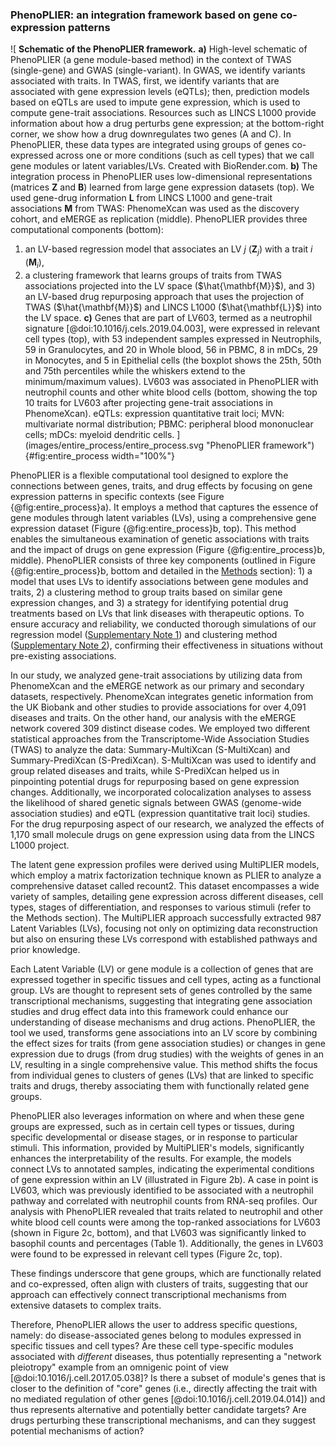 ### PhenoPLIER: an integration framework based on gene co-expression patterns

![
**Schematic of the PhenoPLIER framework.**
**a)** High-level schematic of PhenoPLIER (a gene module-based method) in the context of TWAS (single-gene) and GWAS (single-variant).
In GWAS, we identify variants associated with traits.
In TWAS, first, we identify variants that are associated with gene expression levels (eQTLs); then, prediction models based on eQTLs are used to impute gene expression, which is used to compute gene-trait associations.
Resources such as LINCS L1000 provide information about how a drug perturbs gene expression; at the bottom-right corner, we show how a drug downregulates two genes (A and C).
In PhenoPLIER, these data types are integrated using groups of genes co-expressed across one or more conditions (such as cell types) that we call gene modules or latent variables/LVs. Created with BioRender.com.
**b)** The integration process in PhenoPLIER uses low-dimensional representations (matrices $\mathbf{Z}$ and $\mathbf{B}$) learned from large gene expression datasets (top).
We used gene-drug information $\mathbf{L}$ from LINCS L1000 and gene-trait associations $\mathbf{M}$ from TWAS: PhenomeXcan was used as the discovery cohort, and eMERGE as replication (middle).
PhenoPLIER provides three computational components (bottom):
1) an LV-based regression model that associates an LV $j$ ($\mathbf{Z}_j$) with a trait $i$ ($\mathbf{M}_i$),
2) a clustering framework that learns groups of traits from TWAS associations projected into the LV space ($\hat{\mathbf{M}}$),
and 3) an LV-based drug repurposing approach that uses the projection of TWAS ($\hat{\mathbf{M}}$) and LINCS L1000 ($\hat{\mathbf{L}}$) into the LV space.
**c)** Genes that are part of LV603, termed as a neutrophil signature [@doi:10.1016/j.cels.2019.04.003], were expressed in relevant cell types (top), with 53 independent samples expressed in Neutrophils, 59 in Granulocytes, and 20 in Whole blood, 56 in PBMC, 8 in mDCs, 29 in Monocytes, and 5 in Epithelial cells (the boxplot shows the 25th, 50th and 75th percentiles while the whiskers extend to the minimum/maximum values).
LV603 was associated in PhenoPLIER with neutrophil counts and other white blood cells (bottom, showing the top 10 traits for LV603 after projecting gene-trait associations in PhenomeXcan).
eQTLs: expression quantitative trait loci;
MVN: multivariate normal distribution;
PBMC: peripheral blood mononuclear cells;
mDCs: myeloid dendritic cells.
](images/entire_process/entire_process.svg "PhenoPLIER framework"){#fig:entire_process width="100%"}


PhenoPLIER is a flexible computational tool designed to explore the connections between genes, traits, and drug effects by focusing on gene expression patterns in specific contexts (see Figure {@fig:entire_process}a).
It employs a method that captures the essence of gene modules through latent variables (LVs), using a comprehensive gene expression dataset (Figure {@fig:entire_process}b, top).
This method enables the simultaneous examination of genetic associations with traits and the impact of drugs on gene expression (Figure {@fig:entire_process}b, middle).
PhenoPLIER consists of three key components (outlined in Figure {@fig:entire_process}b, bottom and detailed in the [Methods](#sec:methods) section): 1) a model that uses LVs to identify associations between gene modules and traits, 2) a clustering method to group traits based on similar gene expression changes, and 3) a strategy for identifying potential drug treatments based on LVs that link diseases with therapeutic options.
To ensure accuracy and reliability, we conducted thorough simulations of our regression model ([Supplementary Note 1](#sm:reg:null_sim)) and clustering method ([Supplementary Note 2](#sm:clustering:null_sim)), confirming their effectiveness in situations without pre-existing associations.


In our study, we analyzed gene-trait associations by utilizing data from PhenomeXcan and the eMERGE network as our primary and secondary datasets, respectively.
PhenomeXcan integrates genetic information from the UK Biobank and other studies to provide associations for over 4,091 diseases and traits.
On the other hand, our analysis with the eMERGE network covered 309 distinct disease codes.
We employed two different statistical approaches from the Transcriptome-Wide Association Studies (TWAS) to analyze the data: Summary-MultiXcan (S-MultiXcan) and Summary-PrediXcan (S-PrediXcan).
S-MultiXcan was used to identify and group related diseases and traits, while S-PrediXcan helped us in pinpointing potential drugs for repurposing based on gene expression changes.
Additionally, we incorporated colocalization analyses to assess the likelihood of shared genetic signals between GWAS (genome-wide association studies) and eQTL (expression quantitative trait loci) studies.
For the drug repurposing aspect of our research, we analyzed the effects of 1,170 small molecule drugs on gene expression using data from the LINCS L1000 project.


The latent gene expression profiles were derived using MultiPLIER models, which employ a matrix factorization technique known as PLIER to analyze a comprehensive dataset called recount2.
This dataset encompasses a wide variety of samples, detailing gene expression across different diseases, cell types, stages of differentiation, and responses to various stimuli (refer to the Methods section).
The MultiPLIER approach successfully extracted 987 Latent Variables (LVs), focusing not only on optimizing data reconstruction but also on ensuring these LVs correspond with established pathways and prior knowledge.


Each Latent Variable (LV) or gene module is a collection of genes that are expressed together in specific tissues and cell types, acting as a functional group.
LVs are thought to represent sets of genes controlled by the same transcriptional mechanisms, suggesting that integrating gene association studies and drug effect data into this framework could enhance our understanding of disease mechanisms and drug actions.
PhenoPLIER, the tool we used, transforms gene associations into an LV score by combining the effect sizes for traits (from gene association studies) or changes in gene expression due to drugs (from drug studies) with the weights of genes in an LV, resulting in a single comprehensive value.
This method shifts the focus from individual genes to clusters of genes (LVs) that are linked to specific traits and drugs, thereby associating them with functionally related gene groups.

PhenoPLIER also leverages information on where and when these gene groups are expressed, such as in certain cell types or tissues, during specific developmental or disease stages, or in response to particular stimuli.
This information, provided by MultiPLIER's models, significantly enhances the interpretability of the results.
For example, the models connect LVs to annotated samples, indicating the experimental conditions of gene expression within an LV (illustrated in Figure 2b).
A case in point is LV603, which was previously identified to be associated with a neutrophil pathway and correlated with neutrophil counts from RNA-seq profiles.
Our analysis with PhenoPLIER revealed that traits related to neutrophil and other white blood cell counts were among the top-ranked associations for LV603 (shown in Figure 2c, bottom), and that LV603 was significantly linked to basophil counts and percentages (Table 1).
Additionally, the genes in LV603 were found to be expressed in relevant cell types (Figure 2c, top).

These findings underscore that gene groups, which are functionally related and co-expressed, often align with clusters of traits, suggesting that our approach can effectively connect transcriptional mechanisms from extensive datasets to complex traits.


<!--
ERROR: the paragraph below could not be revised with the AI model due to the following error:

Request failed due to server shutdown {
  "error": {
    "message": "Request failed due to server shutdown",
    "type": "server_error",
    "param": null,
    "code": null
  }
}
 500 {'error': {'message': 'Request failed due to server shutdown', 'type': 'server_error', 'param': None, 'code': None}} {'Date': 'Tue, 19 Mar 2024 17:01:20 GMT', 'Content-Type': 'application/json', 'Content-Length': '141', 'Connection': 'keep-alive', 'access-control-allow-origin': '*', 'openai-model': 'gpt-4-0125-preview', 'openai-organization': 'university-of-pennsylvania-201', 'openai-processing-ms': '16293', 'openai-version': '2020-10-01', 'strict-transport-security': 'max-age=15724800; includeSubDomains', 'x-ratelimit-limit-requests': '500', 'x-ratelimit-limit-tokens': '450000', 'x-ratelimit-remaining-requests': '499', 'x-ratelimit-remaining-tokens': '449275', 'x-ratelimit-reset-requests': '120ms', 'x-ratelimit-reset-tokens': '96ms', 'x-request-id': 'req_bd9017d047c9142d48dea1a1cbe62c16', 'CF-Cache-Status': 'DYNAMIC', 'Server': 'cloudflare', 'CF-RAY': '866f05b77ec33ae4-IAD', 'alt-svc': 'h3=":443"; ma=86400'}
-->
Therefore, PhenoPLIER allows the user to address specific questions, namely: do disease-associated genes belong to modules expressed in specific tissues and cell types? Are these cell type-specific modules associated with _different_ diseases, thus potentially representing a "network pleiotropy" example from an omnigenic point of view [@doi:10.1016/j.cell.2017.05.038]? Is there a subset of module's genes that is closer to the definition of "core" genes (i.e., directly affecting the trait with no mediated regulation of other genes [@doi:10.1016/j.cell.2019.04.014]) and thus represents alternative and potentially better candidate targets? Are drugs perturbing these transcriptional mechanisms, and can they suggest potential mechanisms of action?

